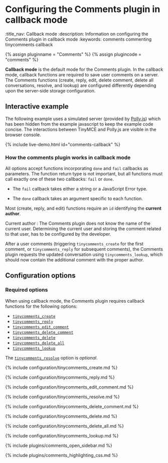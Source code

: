 # Configuring the Comments plugin in callback mode
:title_nav: Callback mode
:description: Information on configuring the Comments plugin in callback mode
:keywords: comments commenting tinycomments callback

{% assign pluginname = "Comments" %}
{% assign plugincode = "comments" %}

**Callback mode** is the default mode for the Comments plugin. In the callback mode, callback functions are required to save user comments on a server. The Comments functions (create, reply, edit, delete comment, delete all conversations, resolve, and lookup) are configured differently depending upon the server-side storage configuration.

## Interactive example

The following example uses a simulated server (provided by [Polly.js](https://netflix.github.io/pollyjs/)) which has been hidden from the example javascript to keep the example code concise. The interactions between TinyMCE and Polly.js are visible in the browser console.

{% include live-demo.html id="comments-callback" %}

### How the comments plugin works in callback mode

All options accept functions incorporating `done` and `fail` callbacks as parameters. The function return type is not important, but all functions must call exactly one of these two callbacks: `fail` or `done`.

* The `fail` callback takes either a string or a JavaScript Error type.

* The `done` callback takes an argument specific to each function.

Most (create, reply, and edit) functions require an `id` identifying the **current author**.

Current author
: The Comments plugin does not know the name of the current user. Determining the current user and storing the comment related to that user, has to be configured by the developer.

After a user comments (triggering `tinycomments_create` for the first comment, or `tinycomments_reply` for subsequent comments), the Comments plugin requests the updated conversation using `tinycomments_lookup`, which should now contain the additional comment with the proper author.

## Configuration options

### Required options

When using callback mode, the Comments plugin requires callback functions for the following options:

* [`tinycomments_create`](#tinycomments_create)
* [`tinycomments_reply`](#tinycomments_reply)
* [`tinycomments_edit_comment`](#tinycomments_edit_comment)
* [`tinycomments_delete_comment`](#tinycomments_delete_comment)
* [`tinycomments_delete`](#tinycomments_delete)
* [`tinycomments_delete_all`](#tinycomments_delete_all)
* [`tinycomments_lookup`](#tinycomments_lookup)

The [`tinycomments_resolve`](#tinycomments_resolve) option is _optional_.

{% include configuration/tinycomments_create.md %}

{% include configuration/tinycomments_reply.md %}

{% include configuration/tinycomments_edit_comment.md %}

{% include configuration/tinycomments_resolve.md %}

{% include configuration/tinycomments_delete_comment.md %}

{% include configuration/tinycomments_delete.md %}

{% include configuration/tinycomments_delete_all.md %}

{% include configuration/tinycomments_lookup.md %}

{% include plugins/comments_open_sidebar.md %}

{% include plugins/comments_highlighting_css.md %}
